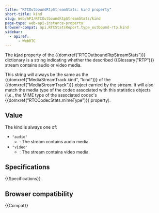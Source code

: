 ```yaml
---
title: "RTCOutboundRtpStreamStats: kind property"
short-title: kind
slug: Web/API/RTCOutboundRtpStreamStats/kind
page-type: web-api-instance-property
browser-compat: api.RTCStatsReport.type_outbound-rtp.kind
sidebar:
  - apiref:
      - WebRTC
---
```


The **`kind`** property of the {{domxref("RTCOutboundRtpStreamStats")}} dictionary is a string indicating whether the described {{Glossary("RTP")}} stream contains audio or video media.

This string will always be the same as the {{domxref("MediaStreamTrack.kind", "kind")}} of the {{domxref("MediaStreamTrack")}} object carried by the stream.
It will also match the media type of the codec associated with this statistics objects (i.e., the MIME type of the associated codec's {{domxref("RTCCodecStats.mimeType")}} property).

## Value

The kind is always one of:

- `"audio"`
  - : The stream contains audio media.
- `"video"`
  - : The stream contains video media.

## Specifications

{{Specifications}}

## Browser compatibility

{{Compat}}
